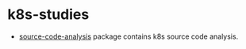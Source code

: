# k8s-studies

* [source-code-analysis](/source-code-analysis) package contains k8s source code analysis.